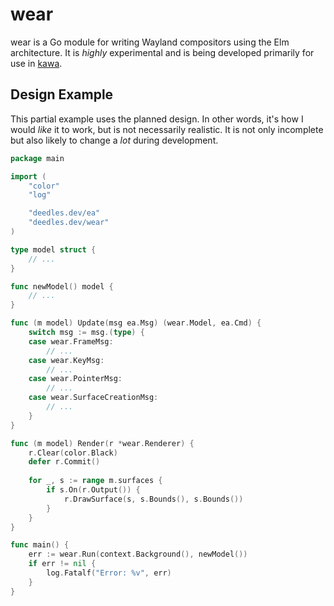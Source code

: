 wear
====

wear is a Go module for writing Wayland compositors using the Elm architecture. It is _highly_ experimental and is being developed primarily for use in [kawa](https://github.com/DeedleFake/kawa).

Design Example
--------------

This partial example uses the planned design. In other words, it's how I would _like_ it to work, but is not necessarily realistic. It is not only incomplete but also likely to change a _lot_ during development.

```go
package main

import (
	"color"
	"log"

	"deedles.dev/ea"
	"deedles.dev/wear"
)

type model struct {
	// ...
}

func newModel() model {
	// ...
}

func (m model) Update(msg ea.Msg) (wear.Model, ea.Cmd) {
	switch msg := msg.(type) {
	case wear.FrameMsg:
		// ...
	case wear.KeyMsg:
		// ...
	case wear.PointerMsg:
		// ...
	case wear.SurfaceCreationMsg:
		// ...
	}
}

func (m model) Render(r *wear.Renderer) {
	r.Clear(color.Black)
	defer r.Commit()
	
	for _, s := range m.surfaces {
		if s.On(r.Output()) {
			r.DrawSurface(s, s.Bounds(), s.Bounds())
		}
	}
}

func main() {
	err := wear.Run(context.Background(), newModel())
	if err != nil {
		log.Fatalf("Error: %v", err)
	}
}
```
